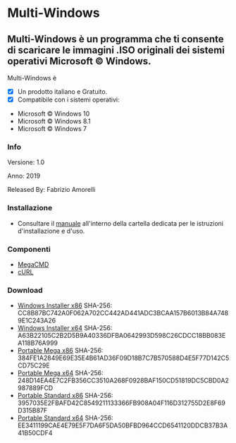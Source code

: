 # Multi-Windows
## Multi-Windows è un programma che ti consente di scaricare le immagini .ISO originali dei sistemi operativi Microsoft © Windows.

Multi-Windows è 

- [x] Un prodotto italiano e Gratuito.
- [x] Compatibile con i sistemi operativi:
- Microsoft © Windows 10
- Microsoft © Windows 8.1
- Microsoft © Windows 7

### Info

Versione: 1.0

Anno: 2019

Released By: Fabrizio Amorelli

### Installazione
- Consultare il [manuale](manuali/Installazione_Configurazione_MultiWindows.pdf) all'interno della cartella dedicata per le istruzioni d'installazione e d'uso.

### Componenti
- [MegaCMD](https://mega.nz/cmd)
- [cURL](https://curl.haxx.se)

### Download

- [Windows Installer x86](https://www.multi-installer.it/windows/download.php?id=F32) SHA-256: CC8B87BC742A0F062A702CC442AD441ADC3BCAA157B6013B84A7489E1C243A26
- [Windows Installer x64](https://www.multi-installer.it/windows/download.php?id=F64) SHA-256: A63B22105C2B2D5B9A40336DFBA0642993D598C26CDCC18BB083EA118B76A999
- [Portable Mega x86](https://www.multi-installer.it/windows/download.php?id=1) SHA-256: 384FE1A2849E69E35E4B61AD36F09D18B7C7B570588D4E5F77D142C5CD75C29E
- [Portable Mega x64](https://www.multi-installer.it/windows/download.php?id=2) SHA-256: 248D14EA4E7C2FB356CC3510A268F0928BAF150CD51819DC5CBD0A2987889FCD
- [Portable Standard x86](https://www.multi-installer.it/windows/download.php?id=3) SHA-256: 3957035E2FBAFD42C8549211133366FB908A04F116D312755D2E8F69D315B87F
- [Portable Standard x64](https://www.multi-installer.it/windows/download.php?id=4) SHA-256: EE3411199CAE4E79E5F7DA6F5DA50BFBD964CCD6541120DDCB37B3A41B50CDF4
